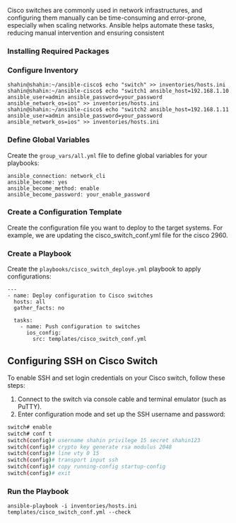 
Cisco switches are commonly used in network infrastructures, and configuring them manually can be time-consuming and error-prone, especially when scaling networks. Ansible helps automate these tasks, reducing manual intervention and ensuring consistent


###  Installing Required Packages



### Configure Inventory

```
shahin@shahin:~/ansible-cisco$ echo "switch" >> inventories/hosts.ini
shahin@shahin:~/ansible-cisco$ echo "switch1 ansible_host=192.168.1.10 ansible_user=admin ansible_password=your_password ansible_network_os=ios" >> inventories/hosts.ini
shahin@shahin:~/ansible-cisco$ echo "switch2 ansible_host=192.168.1.11 ansible_user=admin ansible_password=your_password ansible_network_os=ios" >> inventories/hosts.ini
```

###  Define Global Variables
Create the ``group_vars/all.yml`` file to define global variables for your playbooks:
```
ansible_connection: network_cli
ansible_become: yes
ansible_become_method: enable
ansible_become_password: your_enable_password
```


### Create a Configuration Template
Create the configuration file you want to deploy to the target systems. For example, we are updating the cisco_switch_conf.yml file for the cisco 2960.

### Create a Playbook

Create the ```playbooks/cisco_switch_deploye.yml``` playbook to apply configurations:

```
---
- name: Deploy configuration to Cisco switches
  hosts: all
  gather_facts: no

  tasks:
    - name: Push configuration to switches
      ios_config:
        src: templates/cisco_switch_conf.yml

```
## Configuring SSH on Cisco Switch

To enable SSH and set login credentials on your Cisco switch, follow these steps:

1. Connect to the switch via console cable and terminal emulator (such as PuTTY).
2. Enter configuration mode and set up the SSH username and password:

```bash
switch# enable
switch# conf t
switch(config)# username shahin privilege 15 secret shahin123
switch(config)# crypto key generate rsa modulus 2048
switch(config)# line vty 0 15
switch(config)# transport input ssh
switch(config)# copy running-config startup-config
switch(config)# exit

```
### Run the Playbook

```ansible-playbook -i inventories/hosts.ini templates/cisco_switch_conf.yml --check```


